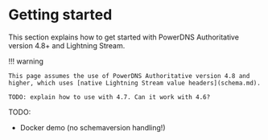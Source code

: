 # Getting started

This section explains how to get started with PowerDNS Authoritative version 4.8+ and Lightning Stream.


!!! warning

    This page assumes the use of PowerDNS Authoritative version 4.8 and higher, which uses [native Lightning Stream value headers](schema.md).

    TODO: explain how to use with 4.7. Can it work with 4.6?


TODO:

- Docker demo (no schemaversion handling!)
